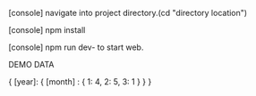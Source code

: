 [console] navigate into project directory.(cd "directory location")

[console] npm install

[console]  npm run dev- to start web.

<!-- Visual Data -->
DEMO DATA

{
    [year]: {
        [month] : {
            1: 4,
            2: 5,
            3: 1
        }
    }
}